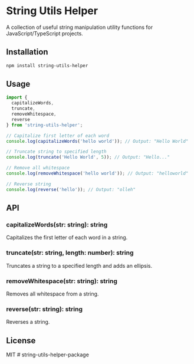 # String Utils Helper

A collection of useful string manipulation utility functions for JavaScript/TypeScript projects.

## Installation

```bash
npm install string-utils-helper
```

## Usage

```typescript
import {
  capitalizeWords,
  truncate,
  removeWhitespace,
  reverse
} from 'string-utils-helper';

// Capitalize first letter of each word
console.log(capitalizeWords('hello world')); // Output: "Hello World"

// Truncate string to specified length
console.log(truncate('Hello World', 5)); // Output: "Hello..."

// Remove all whitespace
console.log(removeWhitespace('hello world')); // Output: "helloworld"

// Reverse string
console.log(reverse('hello')); // Output: "olleh"
```

## API

### capitalizeWords(str: string): string
Capitalizes the first letter of each word in a string.

### truncate(str: string, length: number): string
Truncates a string to a specified length and adds an ellipsis.

### removeWhitespace(str: string): string
Removes all whitespace from a string.

### reverse(str: string): string
Reverses a string.

## License

MIT #   s t r i n g - u t i l s - h e l p e r - p a c k a g e  
 